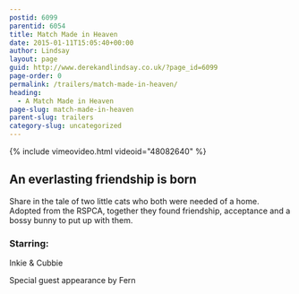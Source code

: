 ```yaml
---
postid: 6099
parentid: 6054
title: Match Made in Heaven
date: 2015-01-11T15:05:40+00:00
author: Lindsay
layout: page
guid: http://www.derekandlindsay.co.uk/?page_id=6099
page-order: 0
permalink: /trailers/match-made-in-heaven/
heading:
  - A Match Made in Heaven
page-slug: match-made-in-heaven
parent-slug: trailers
category-slug: uncategorized
---
```

{% include vimeovideo.html videoid="48082640" %}

## An everlasting friendship is born

Share in the tale of two little cats who both were needed of a home. Adopted from the RSPCA, together they found friendship, acceptance and a bossy bunny to put up with them.

### Starring:

Inkie & Cubbie

Special guest appearance by Fern
